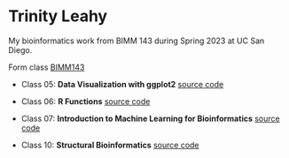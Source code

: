 # Trinity Leahy
My bioinformatics work from BIMM 143 during Spring 2023 at UC San Diego.

Form class [BIMM143](https://bioboot.github.io/bimm143_S23/)


- Class 05: **Data Visualization with ggplot2** [source code](https://github.com/trinityleahy/bimm143/blob/main/class5/class05.qmd)

- Class 06: **R Functions** [source code](https://github.com/trinityleahy/bimm143/blob/main/class6/Gradebook.qmd)

- Class 07: **Introduction to Machine Learning for Bioinformatics** [source code]()

- Class 10: **Structural Bioinformatics** [source code](https://github.com/trinityleahy/bimm143/blob/main/class10/class10.qmd)

